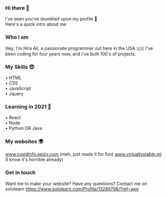 ### Hi there 👋
I've seen you've stumbled upon my profile 🤔 <br />
Here's a quick intro about me
### Who I am
Hey, I'm Hira Ali, a passionate programmer out here 
in the USA 🇺🇸
I've been coding for four years now, and I've built 
100's of projects. 
### My Skills 😎
 • HTML<br />
 • CSS <br />
 • JavaScript <br />
 • Jquery
### Learning in 2021 🙌
  • React <br />
  • Node <br />
  • Python OR Java
### My websites 🌍

www.covidinfo.epizy.com (meh, just made it for fun)
www.virtuallystable.ml (I know it's horrible already)
### Get in touch
Want me to make your website? Have any questions? 
Contact me on sololearn 
https://www.sololearn.com/Profile/13289798/?ref=app
<!--
**Love2Code09/Love2Code09** is a ✨ _special_ ✨ repository because its `README.md` (this file) appears on your GitHub profile.

Here are some ideas to get you started:

- 🔭 I’m currently working on ...
- 🌱 I’m currently learning ...
- 👯 I’m looking to collaborate on ...
- 🤔 I’m looking for help with ...
- 💬 Ask me about ...
- 📫 How to reach me: ...
- 😄 Pronouns: ...
- ⚡ Fun fact: ...
-->
